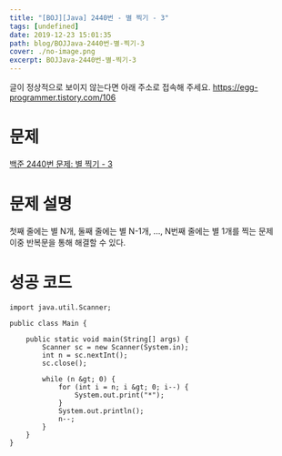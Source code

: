 ```yaml
---
title: "[BOJ][Java] 2440번 - 별 찍기 - 3"
tags: [undefined]
date: 2019-12-23 15:01:35
path: blog/BOJJava-2440번-별-찍기-3
cover: ./no-image.png
excerpt: BOJJava-2440번-별-찍기-3
---
```

글이 정상적으로 보이지 않는다면 아래 주소로 접속해 주세요.
https://egg-programmer.tistory.com/106
# 문제

[백준 2440번 문제: 별 찍기 - 3](https://www.acmicpc.net/problem/2440)

# 문제 설명

첫째 줄에는 별 N개, 둘째 줄에는 별 N-1개, ..., N번째 줄에는 별 1개를 찍는 문제  
이중 반복문을 통해 해결할 수 있다.

# 성공 코드

    import java.util.Scanner;
    
    public class Main {
    
        public static void main(String[] args) {
            Scanner sc = new Scanner(System.in);
            int n = sc.nextInt();
            sc.close();
    
            while (n &gt; 0) {
                for (int i = n; i &gt; 0; i--) {
                    System.out.print("*");
                } 
                System.out.println();
                n--;
            }
        }
    }